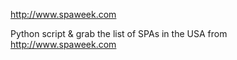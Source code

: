 http://www.spaweek.com

Python script &amp; grab the list of SPAs in the USA from http://www.spaweek.com

